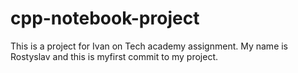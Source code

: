 # cpp-notebook-project
This is a project for Ivan on Tech academy assignment. 
My name is Rostyslav and this is myfirst commit to my project. 

